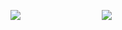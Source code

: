 [![](https://github-readme-stats.vercel.app/api/?username=tomkark&count_private=true&theme=tokyonight&showicons=true)](#left)
&nbsp;
&nbsp;
&nbsp;
&nbsp;
&nbsp;
&nbsp;
&nbsp;
&nbsp;
&nbsp;
&nbsp;
&nbsp;
&nbsp;
&nbsp;
&nbsp;
&nbsp;
&nbsp;
[![](https://github-readme-stats.vercel.app/api/top-langs/?username=tomkark)](https://github.com/anuraghazra/github-readme-stats#right)
